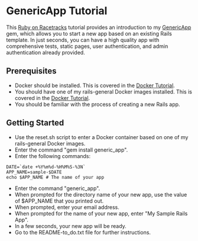 # GenericApp Tutorial

This [Ruby on Racetracks](http://www.rubyonracetracks.com/) tutorial provides an introduction to my [GenericApp](https://github.com/rubyonracetracks/generic_app) gem, which allows you to start a new app based on an existing Rails template.  In just seconds, you can have a high quality app with comprehensive tests, static pages, user authentication, and admin authentication already provided.

## Prerequisites
* Docker should be installed.  This is covered in the [Docker Tutorial](https://github.com/rubyonracetracks/tutorial-docker-stretch).
* You should have one of my rails-general Docker images installed.  This is covered in the [Docker Tutorial](https://github.com/rubyonracetracks/tutorial-docker-stretch).
* You should be familiar with the process of creating a new Rails app.

## Getting Started
* Use the reset.sh script to enter a Docker container based on one of my rails-general Docker images.
* Enter the command "gem install generic_app".
* Enter the following commands:
```
DATE=`date +%Y%m%d-%H%M%S-%3N`
APP_NAME=sample-$DATE
echo $APP_NAME # The name of your app
```
* Enter the command "generic_app".
* When prompted for the directory name of your new app, use the value of $APP_NAME that you printed out.
* When prompted, enter your email address.
* When prompted for the name of your new app, enter "My Sample Rails App".
* In a few seconds, your new app will be ready.
* Go to the README-to_do.txt file for further instructions.
